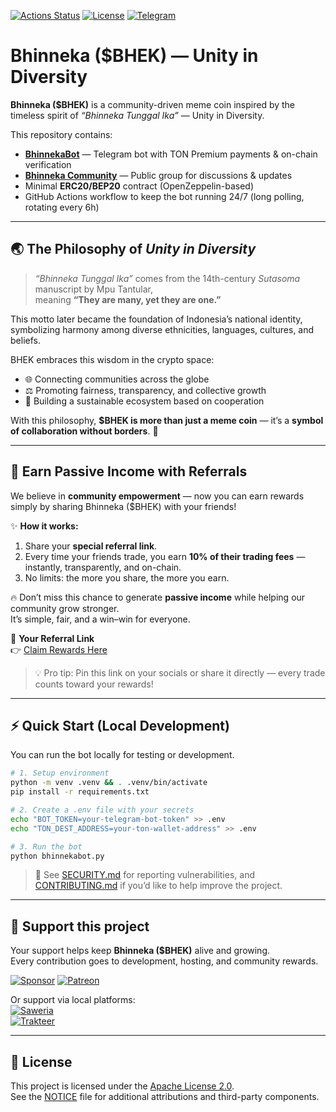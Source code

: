 [![Actions Status](https://img.shields.io/github/actions/workflow/status/EndiHariadi43/Bhinneka/bhinnekabot.yml?branch=main)](https://github.com/EndiHariadi43/Bhinneka/actions/workflows/bhinnekabot.yml)
[![License](https://img.shields.io/badge/License-Apache%202.0-blue.svg)](./LICENSE)
[![Telegram](https://img.shields.io/badge/Telegram-@BHEK_bot-26A5E4?logo=telegram&logoColor=white)](https://t.me/BHEK_bot)

# Bhinneka ($BHEK) — Unity in Diversity

**Bhinneka ($BHEK)** is a community-driven meme coin inspired by the timeless spirit of *“Bhinneka Tunggal Ika”* — Unity in Diversity.  

This repository contains:
- [**BhinnekaBot**](https://t.me/BHEK_bot) — Telegram bot with TON Premium payments & on-chain verification  
- [**Bhinneka Community**](https://t.me/bhinneka_coin) — Public group for discussions & updates  
- Minimal **ERC20/BEP20** contract (OpenZeppelin-based)  
- GitHub Actions workflow to keep the bot running 24/7 (long polling, rotating every 6h)  

---

## 🌏 The Philosophy of *Unity in Diversity*

> *“Bhinneka Tunggal Ika”* comes from the 14th-century *Sutasoma* manuscript by Mpu Tantular,  
> meaning **“They are many, yet they are one.”**

This motto later became the foundation of Indonesia’s national identity, symbolizing harmony among diverse ethnicities, languages, cultures, and beliefs.  

BHEK embraces this wisdom in the crypto space:  
- 🌐 Connecting communities across the globe  
- ⚖️ Promoting fairness, transparency, and collective growth  
- 🤝 Building a sustainable ecosystem based on cooperation  

With this philosophy, **$BHEK is more than just a meme coin** — it’s a **symbol of collaboration without borders**. 🚀  

---

## 🚀 Earn Passive Income with Referrals

We believe in **community empowerment** — now you can earn rewards simply by sharing Bhinneka ($BHEK) with your friends!

✨ **How it works:**  
1. Share your **special referral link**.  
2. Every time your friends trade, you earn **10% of their trading fees** — instantly, transparently, and on-chain.  
3. No limits: the more you share, the more you earn.  

🔥 Don’t miss this chance to generate **passive income** while helping our community grow stronger.  
It’s simple, fair, and a win–win for everyone.  

🔗 **Your Referral Link**  
👉 [Claim Rewards Here](https://four.meme/token/0x10bf27e03364b9cb471641893bbe4895dddc4444?code=K3QL9TE2KCHC)

> 💡 Pro tip: Pin this link on your socials or share it directly — every trade counts toward your rewards!

---

## ⚡ Quick Start (Local Development)

You can run the bot locally for testing or development.

```bash
# 1. Setup environment
python -m venv .venv && . .venv/bin/activate
pip install -r requirements.txt

# 2. Create a .env file with your secrets
echo "BOT_TOKEN=your-telegram-bot-token" >> .env
echo "TON_DEST_ADDRESS=your-ton-wallet-address" >> .env

# 3. Run the bot
python bhinnekabot.py
```

> 📝 See [SECURITY.md](./SECURITY.md) for reporting vulnerabilities, and [CONTRIBUTING.md](./CONTRIBUTING.md) if you’d like to help improve the project.

---

## 💖 Support this project

Your support helps keep **Bhinneka ($BHEK)** alive and growing.  
Every contribution goes to development, hosting, and community rewards.

[![Sponsor](https://img.shields.io/badge/Sponsor-💖-pink?style=for-the-badge)](https://github.com/sponsors/EndiHariadi43)
[![Patreon](https://img.shields.io/badge/Patreon-Support-orange?style=for-the-badge&logo=patreon)](https://patreon.com/EndiHariadi43)

Or support via local platforms:  
[![Saweria](https://img.shields.io/badge/Saweria-Donate-brightgreen?style=for-the-badge&logo=buymeacoffee&logoColor=white)](https://saweria.co/EndiHariadi43)  
[![Trakteer](https://img.shields.io/badge/Trakteer-Support-red?style=for-the-badge&logo=buymeacoffee&logoColor=white)](https://trakteer.id/endihariadi43/tip)

---

## 📜 License

This project is licensed under the [Apache License 2.0](./LICENSE).  
See the [NOTICE](./NOTICE) file for additional attributions and third-party components.
